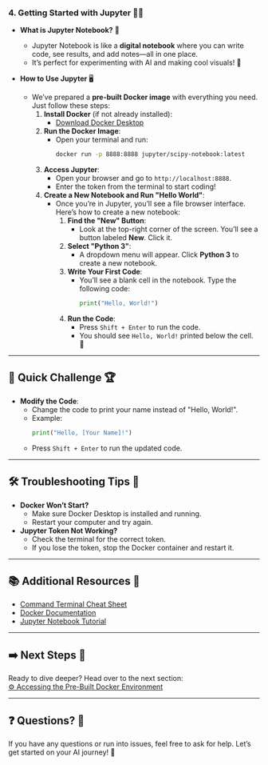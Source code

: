 ### 4. **Getting Started with Jupyter** 📓✨
   - **What is Jupyter Notebook?** 🤔
     - Jupyter Notebook is like a **digital notebook** where you can write code, see results, and add notes—all in one place.
     - It’s perfect for experimenting with AI and making cool visuals! 🎨

   - **How to Use Jupyter** 🖥️
     - We’ve prepared a **pre-built Docker image** with everything you need. Just follow these steps:
       1. **Install Docker** (if not already installed):
          - [Download Docker Desktop](https://www.docker.com/products/docker-desktop)
       2. **Run the Docker Image**:
          - Open your terminal and run:
            ```bash
            docker run -p 8888:8888 jupyter/scipy-notebook:latest
            ```
       3. **Access Jupyter**:
          - Open your browser and go to `http://localhost:8888`.
          - Enter the token from the terminal to start coding!
       4. **Create a New Notebook and Run "Hello World"**:
          - Once you’re in Jupyter, you’ll see a file browser interface. Here’s how to create a new notebook:
            1. **Find the "New" Button**:
               - Look at the top-right corner of the screen. You’ll see a button labeled **New**. Click it.
            2. **Select "Python 3"**:
               - A dropdown menu will appear. Click **Python 3** to create a new notebook.
            3. **Write Your First Code**:
               - You’ll see a blank cell in the notebook. Type the following code:
                 ```python
                 print("Hello, World!")
                 ```
            4. **Run the Code**:
               - Press `Shift + Enter` to run the code.
               - You should see `Hello, World!` printed below the cell. 🎉

---

## 🎯 **Quick Challenge** 🏆
- **Modify the Code**:
  - Change the code to print your name instead of "Hello, World!".
  - Example:
    ```python
    print("Hello, [Your Name]!")
    ```
  - Press `Shift + Enter` to run the updated code.

---

## 🛠️ **Troubleshooting Tips** 🔧
- **Docker Won’t Start?**
  - Make sure Docker Desktop is installed and running.
  - Restart your computer and try again.
- **Jupyter Token Not Working?**
  - Check the terminal for the correct token.
  - If you lose the token, stop the Docker container and restart it.

---

## 📚 **Additional Resources** 📖
- [Command Terminal Cheat Sheet](https://cheatography.com/davechild/cheat-sheets/linux-command-line/)
- [Docker Documentation](https://docs.docker.com/)
- [Jupyter Notebook Tutorial](https://jupyter.org/try)

---

## ➡️ **Next Steps** 🚀
Ready to dive deeper? Head over to the next section:  
[⚙️ Accessing the Pre-Built Docker Environment](personal-computer-docker-access)

---

## ❓ **Questions?** 🤔
If you have any questions or run into issues, feel free to ask for help. Let’s get started on your AI journey! 🚀